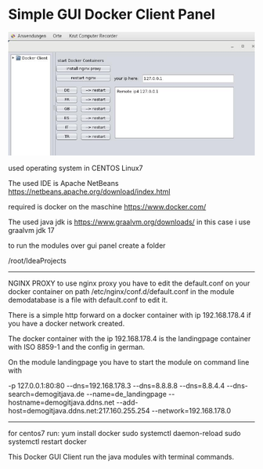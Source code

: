
Simple GUI Docker Client Panel
============================================================

![image](https://github.com/demogitjava/demodatabase/blob/master/screenshotguiserverpanel.jpg?raw=true)

used operating system in CENTOS Linux7

The used IDE is 
Apache NetBeans 
https://netbeans.apache.org/download/index.html

required is docker on the maschine
https://www.docker.com/

The used java jdk is 
https://www.graalvm.org/downloads/
in this case i use graalvm jdk 17

to run the modules over gui panel 
create a folder 

/root/IdeaProjects

------------------------------------------------
NGINX PROXY
to use nginx proxy you have to edit the 
default.conf on your docker container 
on path /etc/nginx/conf.d/default.conf
in the module demodatabase is a file with 
default.conf to edit it.

There is a simple 
http forward on a docker container 
with ip 192.168.178.4 if you have a 
docker network created.

The docker container with the ip 
192.168.178.4 is the landingpage container 
with ISO 8859-1 and the config in german.


On the module landingpage you have to start the 
module on command line with 

-p 127.0.0.1:80:80 --dns=192.168.178.3 --dns=8.8.8.8 --dns=8.8.4.4 
--dns-search=demogitjava.de 
--name=de_landingpage 
--hostname=demogitjava.ddns.net 
--add-host=demogitjava.ddns.net:217.160.255.254 
--network=192.168.178.0 

------------------------------------------------






for centos7 run:
yum install docker
sudo systemctl daemon-reload
sudo systemctl restart docker


This Docker GUI Client run the 
java modules with terminal commands.




